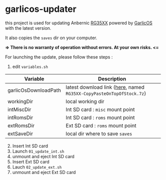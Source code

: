 # garlicos-updater

this project is used for updating Anbernic [RG35XX](https://anbernic.com/fr/products/rg35xx) powered by [GarlicOS](https://www.patreon.com/posts/76561333) with the latest version.

It also copies the `saves` dir on your computer.

**=> There is no warranty of operation without errors. At your own risks. <=**


For launching the update, please follow these steps :
1. edit `variables.sh` 

| Variable | Description |
| --- | --- |
| garlicOsDownloadPath | latest download link ([here](https://www.patreon.com/posts/76561333), named `RG35XX-CopyPasteOnTopOfStock.7z`)|
| workingDir | local working dir |
| intMiscDir | Int SD card : `misc` mount point
| intRomsDir | Int SD card : `roms` mount point
| extRomsDir | Ext SD card : `roms` mount point
| extSaveDir | local dir where to save `saves`
2. Insert Int SD card
3. Launch `01_update_int.sh`
4. unmount and eject Int SD card
5. Insert Ext SD card
6. Lauch `02_update_ext.sh`
7. unmount and eject Ext SD card
